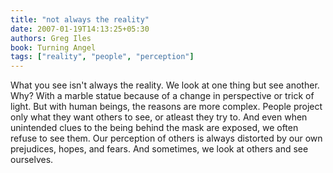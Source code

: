 ```yaml
---
title: "not always the reality"
date: 2007-01-19T14:13:25+05:30
authors: Greg Iles
book: Turning Angel
tags: ["reality", "people", "perception"]
---
```

What you see isn't always the reality. We look at one thing but see another. Why? With a marble statue because of a change in perspective or trick of light. But with human beings, the reasons are more complex. People project only what they want others to see, or atleast they try to. And even when unintended clues to the being behind the mask are exposed, we often refuse to see them. Our perception of others is always distorted by our own prejudices, hopes, and fears. And sometimes, we look at others and see ourselves.
